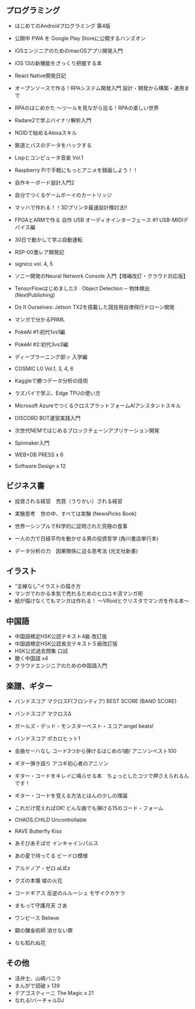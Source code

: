 ## プログラミング
* はじめてのAndroidプログラミング 第4版
* 公開中 PWA を Google Play Storeに公開するハンズオン
* iOSエンジニアのためのmacOSアプリ開発入門
* iOS 13の新機能をざっくり把握する本
* React Native開発日記

* オープンソースで作る！RPAシステム開発入門 設計・開発から構築・運用まで
* RPAのはじめかた ～ツールを見ながら巡る！RPAの楽しい世界

* Radare2で学ぶバイナリ解析入門
* NOIDで始めるAlexaスキル
* 鉄道とバスのデータをハックする
* Lispとコンピュータ音楽 Vol.1

* Raspberry Piで手軽にもっとアニメを録画しよう！！
* 自作キーボード設計入門2
* 自分でつくるゲームボーイのカートリッジ
* マッハで作れる！！3Dプリンタ最速設計検討法!!
* FPGAとARMで作る 自作 USB オーディオインターフェース #1 USB-MIDIデバイス編
* 30日で動かして学ぶ自動運転
* RSP-00激レア開発記

* signico vol. 4, 5
* ソニー開発のNeural Network Console 入門【増補改訂・クラウド対応版】
* TensorFlowはじめました3　Object Detection ─ 物体検出 (NextPublishing)
* Do It Ourselves: Jetson TX2を搭載した競技用自律飛行ドローン開発
* マンガで分かるPRML
* PokéAI #1:初代1vs1編
* PokéAI #2:初代3vs3編
* ディープラーニング部ッ 入学編
* COSMIC L0 Vol.1, 3, 4, 6
* Kaggleで勝つデータ分析の技術
* ラズパイで学ぶ、Edge TPUの使い方

* Microsoft AzureでつくるクロスプラットフォームAIアシスタントスキル
* DISCORD BOT運営実践入門

* 次世代NEMではじめるブロックチェーンアプリケーション開発

* Spinnaker入門

* WEB+DB PRESS x 6
* Software Design x 12

## ビジネス書
* 投資される経営　売買（うりかい）される経営
* 実験思考　世の中、すべては実験 (NewsPicks Book)

* 世界一シンプルで科学的に証明された究極の食事
* 一人の力で日経平均を動かせる男の投資哲学 (角川書店単行本)
* データ分析の力　因果関係に迫る思考法 (光文社新書)

## イラスト
* “主線なし”イラストの描き方
* マンガでわかる本気で売れるためのヒロユキ流マンガ術
* 絵が描けなくてもマンガは作れる！ ～VRoidとクリスタでマンガを作る本～

## 中国語
* 中国語検定HSK公認テキスト4級 改訂版
* 中国語検定HSK公認長文テキスト５級改訂版
* HSK公式過去問集 口試
* 聴く中国語 x4
* クラウドエンジニアのための中国語入門

## 楽譜、ギター
* バンドスコア マクロスF(フロンティア) BEST SCORE (BAND SCORE)
* バンドスコア マクロスΔ
* ガールズ・デッド・モンスターベスト・スコア:angel beats!
* バンドスコア ボカロヒット1

* 全曲セーハなし コード3つから弾けるはじめの1曲! アニソンベスト100
* ギター弾き語り アコギ初心者のアニソン
* ギター・コードをキレイに鳴らせる本　ちょっとしたコツで押さえられるんです！
* ギター・コードを覚える方法とほんの少しの理論
* これだけ覚えればOK! どんな曲でも弾ける15のコード・フォーム

* CHAOS;CHILD Uncontrollable
* RAVE Butterfly Kiss
* あそびあそばせ インキャインパルス
* あの夏で待ってる ビードロ模様
* アルドノア・ゼロ aLIEz
* クズの本懐 嘘の火花
* コードギアス 反逆のルルーシュ モザイクカケラ
* まもって守護月天 さあ
* ワンピース Believe
* 鋼の錬金術師 消せない罪
* なも知れぬ花

## その他
* 活弁士、山崎バニラ
* まんがで読破 x 139
* デアゴスティーニ The Magic x 21
* なれる!バーチャルDJ
